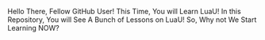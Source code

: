Hello There, Fellow GitHub User!
This Time, You will Learn LuaU!
In this Repository, You will See A Bunch of Lessons on LuaU!
So, Why not We Start Learning NOW?
